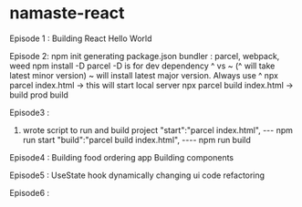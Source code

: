 # namaste-react
Episode 1 :
 Building React Hello World 

 Episode 2: 
 npm init
 generating package.json
 bundler : parcel, webpack, weed
 npm install -D parcel   -D is for dev dependency
 ^ vs ~ (^ will take latest minor version)
~ will install latest major version. Always use ^
npx parcel index.html -> this will start local server
npx parcel build index.html -> build prod build

Episode3 :
1. wrote script to run and build project
       "start":"parcel index.html",  --- npm run start
    "build":"parcel build index.html", ---- npm run build 

Episode4 :
Building food ordering app
Building components 

Episode5 :
UseState hook
dynamically changing ui
code refactoring

Episode6 :

